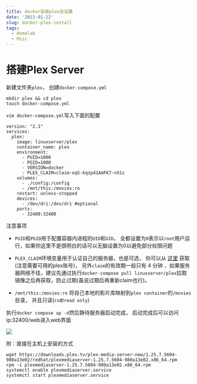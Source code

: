 ```yaml
---
title: docker安装plex及设置
date: '2023-01-22'
slug: docker-plex-install
tags:
  - Homelab
  - Misc
---
```


# 搭建Plex Server
新建文件夹`plex`， 创建`docker-compose.yml`
```shell
mkdir plex && cd plex
touch docker-compose.yml
```
`vim docker-compose.yml`写入下面的配置

```
version: "2.1"
services:
  plex:
    image: linuxserver/plex
    container_name: plex
    environment:
      - PUID=1000
      - PGID=1000
      - VERSION=docker
      - PLEX_CLAIM=claim-oqS-kqzp41AmFK7-nX1z
    volumes:
      - ./config:/config
      - /mnt/this:/movies:ro
    restart: unless-stopped
    devices:
      - /dev/dri:/dev/dri #optional
    ports:
      - 32400:32400
```
注意事项
- `PUID`和`PGID`用于配置容器内进程的`UID`和`GID`， 全都设置为`0`表示以`root`用户运行，如果你这里不是很明白的话可以无脑设置为0以避免部分权限问题

- `PLEX_CLAIM`环境变量用于认证自己的服务器，也是可选， 你可以从 [这里](https://www.plex.tv/claim/) 获取(注意需要可用的plex账号)， 另外`claim`的有效期一般只有 4 分钟 ，如果服务器网络不佳，建议先通过执行`docker-compose pull linuxserver/plex`拉取镜像之后再获取，防止过期(虽说过期后再重新claim也行)。

- `/mnt/this:/movies:ro` 将自己本地的影片库映射到`plex container`的`/movies`目录， 并且只读(`ro即read only`)

执行`docker compose up -d`然后静待服务器启动完成， 启动完成后可以访问ip:32400/web进入web界面

![](https://blog-oss-1252232218.cos.ap-beijing.myqcloud.com/fix-dir/star5o/Desktop/2023/01/22/23-15-56-9a5a9608093b5a260007e061b75b823b-96e924.png)


附：直接在主机上安装的方式
```shell
wget https://downloads.plex.tv/plex-media-server-new/1.25.7.5604-980a13e02/redhat/plexmediaserver-1.25.7.5604-980a13e02.x86_64.rpm
rpm -i plexmediaserver-1.25.7.5604-980a13e02.x86_64.rpm
systemctl enable plexmediaserver.service
systemctl start plexmediaserver.service
```